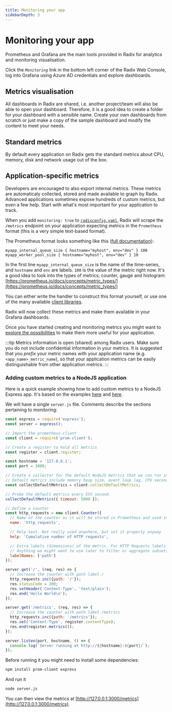 ```yaml
---
title: Monitoring your app
sidebarDepth: 3
---
```


# Monitoring your app

Prometheus and Grafana are the main tools provided in Radix for analytics and monitoring visualisation.

Click the *`Monitoring`* link in the bottom left corner of the Radix Web Console, log into Grafana using Azure AD credentials and explore dashboards.

## Metrics visualisation

All dashboards in Radix are shared, i.e. another project/team will also be able to open your dashboard. Therefore, it is a good idea to create a folder for your dashboard with a sensible name. Create your own dashboards from scratch or just make a copy of the sample dashboard and modify the content to meet your needs.

## Standard metrics

By default every application on Radix gets the standard metrics about CPU, memory, disk and network usage out of the box.

## Application-specific metrics

Developers are encouraged to also export internal metrics. These metrics are automaticaly collected, stored and made available to graph by Radix. Advanced applications sometimes expose hundreds of custom metrics, but even a few help. Start with what's most important for your application to track.

When you add `monitoring: true` to [`radixconfig.yaml`](/docs/radix-config/index.md#monitoring), Radix will scrape the `/metrics` endpoint on your application expecting metrics in the `Prometheus` format (this is a very simple text-based format).

The Prometheus format looks something like this ([full documentation](https://github.com/prometheus/docs/blob/master/content/docs/instrumenting/exposition_formats.md)):

```ebnf
myapp_internal_queue_size { hostname="myhost", env="dev" } 100
myapp_worker_pool_size { hostname="myhost", env="dev" } 10
```

In the first line `myapp_internal_queue_size` is the name of the time-series, and `hostname` and `env` are labels. `100` is the value of the metric right now. It's a good idea to look into the types of metrics; counter, gauge and histogram: [https://prometheus.io/docs/concepts/metric_types/](https://prometheus.io/docs/concepts/metric_types/)

You can either write the handler to construct this format yourself, or use one of the many available [client libraries](https://prometheus.io/docs/instrumenting/clientlibs/).

Radix will now collect these metrics and make them available in your Grafana dashboards.

Once you have started creating and monitoring metrics you might want to [explore the possibilities](/docs/docs/topic-monitoring/) to make them more useful for your application.

:::tip
Metrics information is open (shared) among Radix users. Make sure you do not include confidential information in your metrics. It is suggested that you *prefix* your metric names with your application name (e.g. `<app_name>_metric_name`), so that your application metrics can be easily distinguishable from other application metrics.
:::

### Adding custom metrics to a NodeJS application

Here is a quick example showing how to add custom metrics to a NodeJS Express app. It's based on the examples [here](https://github.com/siimon/prom-client/blob/master/example/server.js) and [here](https://nodejs.org/es/docs/guides/getting-started-guide/).

We will have a single `server.js` file. Comments describe the sections pertaining to monitoring:

```javascript
const express = require('express');
const server = express();

// Import the prometheus-client
const client = require('prom-client');

// Create a register to hold all metrics
const register = client.register;

const hostname = '127.0.0.1';
const port = 3000;

// Create a collector for the default NodeJS metrics that we can run in the background.
// Default metrics include memory heap size, event loop lag, CPU seconds and more.
const collectDefaultMetrics = client.collectDefaultMetrics;

// Probe the default metrics every 5th second.
collectDefaultMetrics({ timeout: 5000 });

// Define a counter
const http_requests = new client.Counter({
  // Name of the counter as it will be stored in Prometheus and used in Grafana
  name: 'http_requests',

  // Help text. Not really used anywhere, but set it properly anyway
  help: 'Cumulative number of HTTP requests',

  // Extra labels (dimensions) of the metric. For HTTP Requests labels could be path, status_code, method
  // Anything we might want to use later to filter or aggregate subsets of the data
  labelNames: ['path']
});

server.get('/', (req, res) => {
  // Increase the counter with path label /
  http_requests.inc({path: '/'});
  res.statusCode = 200;
  res.setHeader('Content-Type', 'text/plain');
  res.end('Hello World\n');
});

server.get('/metrics', (req, res) => {
  // Increase the counter with path label /metrics
  http_requests.inc({path: '/metrics'});
  res.set('Content-Type', register.contentType);
  res.end(register.metrics());
});

server.listen(port, hostname, () => {
  console.log(`Server running at http://${hostname}:${port}/`);
});
```

Before running it you might need to install some dependencies:

```sh
npm install prom-client express
```

And run it

```sh
node server.js
```

You can then view the metrics at [http://127.0.0.1:3000/metrics](http://127.0.0.1:3000/metrics).
